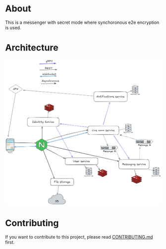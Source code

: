 # About 
This is a messenger with secret mode where synchoronous e2e encryption is used.

# Architecture
![Architecture](./img/architecture.png)

# Contributing
If you want to contribute to this project, please read [CONTRIBUTING.md](CONTRIBUTING.md) first.